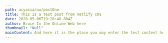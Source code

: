 ```yaml
---
path: acyasia/au/postOne
title: This is a test post from netlify cms
date: 2020-05-06T19:28:48.804Z
author: Bruce In the Online Web here
thumbnail: "Null"
mainContent: And here it is the place you may enter the test content here
---
```

